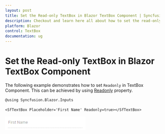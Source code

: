 ```yaml
---
layout: post
title: Set the Read-only TextBox in Blazor TextBox Component | Syncfusion
description: Checkout and learn here all about how to set the read-only TextBox in Syncfusion Blazor TextBox component and more.
platform: Blazor
control: TextBox
documentation: ug
---
```


# Set the Read-only TextBox in Blazor TextBox Component

The following example demonstrates how to set `Readonly` in TextBox Component. This can be achieved by using [Readonly](https://help.syncfusion.com/cr/blazor/Syncfusion.Blazor.Charts.ChartSeries.html#Syncfusion_Blazor_Charts_ChartSeries_Fill) property.

```cshtml
@using Syncfusion.Blazor.Inputs

<SfTextBox Placeholder='First Name' Readonly=true></SfTextBox>
```

![textbox](../images/disabled.png)